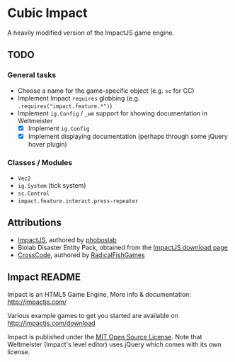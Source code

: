 # Cubic Impact

A heavily modified version of the ImpactJS game engine.

## TODO

### General tasks

- Choose a name for the game-specific object (e.g. `sc` for CC)
- Implement Impact `requires` globbing (e.g. `.requires("impact.feature.*")`)
- Implement `ig.Config` / `_wm` support for showing documentation in Weltmeister
  - [x] Implement `ig.Config`
  - [x] Implement displaying documentation (perhaps through some jQuery hover plugin)

### Classes / Modules 
- `Vec2`
- `ig.System` (tick system)
- `sc.Control`
- `impact.feature.interact.press-repeater`

## Attributions

- [ImpactJS](https://impactjs.com), authored by [phoboslab](https://github.com/phoboslab)
- Biolab Disaster Entity Pack, obtained from the [ImpactJS download page](https://impactjs.com/download)
- [CrossCode](https://cross-code.com), authored by [RadicalFishGames](https://radicalfishgames.com)

## Impact README

Impact is an HTML5 Game Engine. More info & documentation: http://impactjs.com/

Various example games to get you started are available on http://impactjs.com/download

Impact is published under the [MIT Open Source License](http://opensource.org/licenses/mit-license.php). Note that Weltmeister (Impact's level editor) uses jQuery which comes with its own license.
